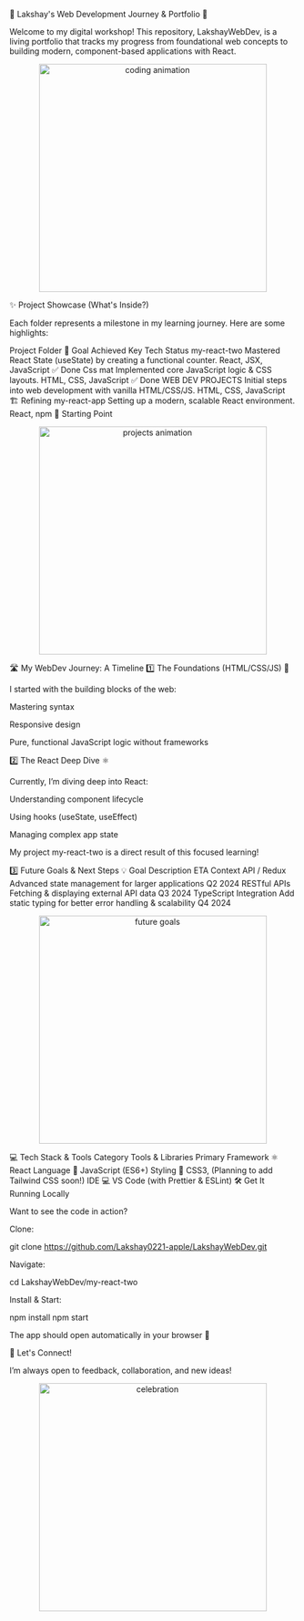🍎 Lakshay's Web Development Journey & Portfolio 🚀

Welcome to my digital workshop! This repository, LakshayWebDev, is a living portfolio that tracks my progress from foundational web concepts to building modern, component-based applications with React.

<p align="center"> <img src="https://media.giphy.com/media/3o7aD2saalBwwftBIY/giphy.gif" alt="coding animation" width="400"/> </p>
✨ Project Showcase (What's Inside?)

Each folder represents a milestone in my learning journey. Here are some highlights:

Project Folder	🎯 Goal Achieved	Key Tech	Status
my-react-two	Mastered React State (useState) by creating a functional counter.	React, JSX, JavaScript	✅ Done
Css mat	Implemented core JavaScript logic & CSS layouts.	HTML, CSS, JavaScript	✅ Done
WEB DEV PROJECTS	Initial steps into web development with vanilla HTML/CSS/JS.	HTML, CSS, JavaScript	🏗️ Refining
my-react-app	Setting up a modern, scalable React environment.	React, npm	🌟 Starting Point
<p align="center"> <img src="https://media.giphy.com/media/l0HlNaQ6gWfllcjDO/giphy.gif" alt="projects animation" width="400"/> </p>
🛣️ My WebDev Journey: A Timeline
1️⃣ The Foundations (HTML/CSS/JS) 🧱

I started with the building blocks of the web:

Mastering syntax

Responsive design

Pure, functional JavaScript logic without frameworks

2️⃣ The React Deep Dive ⚛️

Currently, I’m diving deep into React:

Understanding component lifecycle

Using hooks (useState, useEffect)

Managing complex app state

My project my-react-two is a direct result of this focused learning!

3️⃣ Future Goals & Next Steps 💡
Goal	Description	ETA
Context API / Redux	Advanced state management for larger applications	Q2 2024
RESTful APIs	Fetching & displaying external API data	Q3 2024
TypeScript Integration	Add static typing for better error handling & scalability	Q4 2024
<p align="center"> <img src="https://media.giphy.com/media/xT9IgG50Fb7Mi0prBC/giphy.gif" alt="future goals" width="400"/> </p>
💻 Tech Stack & Tools
Category	Tools & Libraries
Primary Framework	⚛️ React
Language	📜 JavaScript (ES6+)
Styling	🎨 CSS3, (Planning to add Tailwind CSS soon!)
IDE	💻 VS Code (with Prettier & ESLint)
🛠️ Get It Running Locally

Want to see the code in action?

Clone:

git clone https://github.com/Lakshay0221-apple/LakshayWebDev.git


Navigate:

cd LakshayWebDev/my-react-two


Install & Start:

npm install
npm start


The app should open automatically in your browser 🚀

🤝 Let's Connect!

I’m always open to feedback, collaboration, and new ideas!




<p align="center"> <img src="https://media.giphy.com/media/26tn33aiTi1jkl6H6/giphy.gif" alt="celebration" width="400"/> </p>
